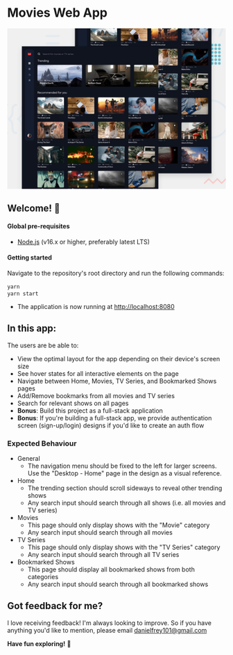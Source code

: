 # Movies Web App

![Design preview for the Entertainment web app coding challenge](./preview.jpg)

## Welcome! 👋


#### Global pre-requisites
- [Node.js](https://nodejs.org/en/) (v16.x or higher, preferably latest LTS)


#### Getting started
Navigate to the repository's root directory and run the following commands:
```
yarn
yarn start
```
- The application is now running at [http://localhost:8080](http://localhost:8080)


## In this app:

The users are be able to:

- View the optimal layout for the app depending on their device's screen size
- See hover states for all interactive elements on the page
- Navigate between Home, Movies, TV Series, and Bookmarked Shows pages
- Add/Remove bookmarks from all movies and TV series
- Search for relevant shows on all pages
- **Bonus**: Build this project as a full-stack application
- **Bonus**: If you're building a full-stack app, we provide authentication screen (sign-up/login) designs if you'd like to create an auth flow

### Expected Behaviour

- General
  - The navigation menu should be fixed to the left for larger screens. Use the "Desktop - Home" page in the design as a visual reference.
- Home
  - The trending section should scroll sideways to reveal other trending shows
  - Any search input should search through all shows (i.e. all movies and TV series)
- Movies
  - This page should only display shows with the "Movie" category
  - Any search input should search through all movies
- TV Series
  - This page should only display shows with the "TV Series" category
  - Any search input should search through all TV series
- Bookmarked Shows
  - This page should display all bookmarked shows from both categories
  - Any search input should search through all bookmarked shows


## Got feedback for me?

I love receiving feedback! I'm always looking to improve. So if you have anything you'd like to mention, please email danielfrey101@gmail.com

**Have fun exploring!** 🚀

